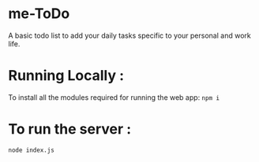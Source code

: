 # me-ToDo
A basic todo list to add your daily tasks specific to your personal and work life.

# Running Locally :
To install all the modules required for running the web app:
`npm i` 

# To run the server :
`node index.js`
